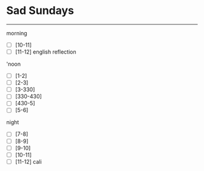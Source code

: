 # Sad Sundays
---
morning
- [ ] [10-11] 
- [ ] [11-12] english reflection

'noon
- [ ] [1-2] 
- [ ] [2-3] 
- [ ] [3-330] 
- [ ] [330-430] 
- [ ] [430-5] 
- [ ] [5-6] 

night
- [ ] [7-8] 
- [ ] [8-9] 
- [ ] [9-10] 
- [ ] [10-11] 
- [ ] [11-12] cali